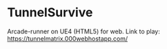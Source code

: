 # TunnelSurvive
Arcade-runner on UE4 (HTML5) for web.
Link to play: https://tunnelmatrix.000webhostapp.com/
